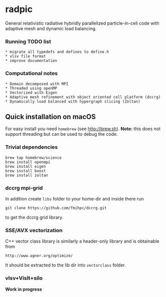 # radpic

General relativistic radiative hybridly parallelized particle-in-cell code with adaptive mesh and dynamic load balancing.

### Running TODO list
    * migrate all typedefs and defines to define.h
    * vlsv file format
    * improve documentation



### Computational notes
    * Domain decomposed with MPI
    * Threaded using openMP
    * Vectorized with Eigen 
    * Adaptive mesh refinement with object oriented cell platform (dccrg)
    * Dynamically load balanced with hypergraph slicing (Zoltan)
    
## Quick installation on macOS
For easy install you need `homebrew` (see http://brew.sh).
**Note:** this does not support threading but can be used to debug the code.

### Trivial dependencies
```
brew tap homebrew/science
brew install openmpi
brew install eigen
brew install boost
brew install zoltan
```

### dccrg mpi-grid
In addition create `libs` folder to your home-dir and inside there run
```
git clone https://github.com/fmihpc/dccrg.git
```
to get the dccrg grid library.

### SSE/AVX vectorization
C++ vector class library is similarly a header-only library and is obtainable from
```
http://www.agner.org/optimize/
```
It should be extracted to the lib dir into `vectorclass` folder.


### vlsv+VisIt+silo
**Work in progress**


